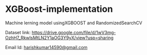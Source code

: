 # XGBoost-implementation
Machine lerning model usingXGBOOST and RandomizedSearchCV 


Dataset link: https://drive.google.com/file/d/1wV3mg-OzhH7_RkwIsMtLN2Y1aOG3Y9yX/view?usp=sharing

Email Id: harishkumar14590@gmail.com
